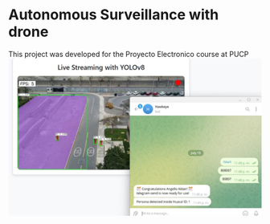 # Autonomous Surveillance with drone
This project was developed for the Proyecto Electronico course at PUCP
![alt text](https://github.com/rodrigourquizo/Autonomous-Surveillance-with-drone/blob/main/app.jpg)
